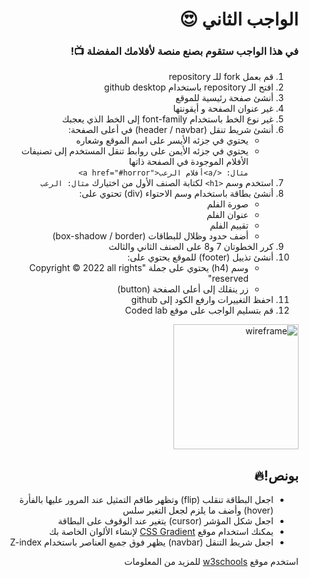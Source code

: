 <div dir=rtl> 

  <h1> الواجب الثاني 😍 </h1>
  <h3>في هذا الواجب ستقوم بصنع منصة لأفلامك المفضلة 📺!</h3>
 
1) قم بعمل fork للـ repository
2) افتح الـ repository باستخدام github desktop
3) أنشئ صفحة رئيسية للموقع
4) غير عنوان الصفحة و أيقونتها
5) غير نوع الخط باستخدام font-family إلى الخط الذي يعجبك
6) أنشئ شريط تنقل (header / navbar) في أعلى الصفحة: 
    - يحتوي في جزئه الأيسر على اسم الموقع وشعاره
    - يحتوي في جزئه الأيمن على روابط تنقل المستخدم إلى تصنيفات الأفلام الموجودة في الصفحة ذاتها
  <br> ` مثال: </a>أفلام الرعب<"a href="#horror> `
7) استخدم وسم `<h1>` لكتابة الصنف الأول من اختيارك `مثال: الرعب`
8) أنشئ بطاقة باستخدام وسم الاحتواء (div) تحتوي على:
    - صورة الفلم
    - عنوان الفلم
    - تقييم الفلم
    - أضف حدود وظلال للبطاقات (box-shadow / border)
 9) كرر الخطوتان 7 و8 على الصنف الثاني والثالث
10) أنشئ تذييل (footer)  للموقع يحتوي على: <br> 
    - وسم (h4) يحتوي على جملة "Copyright © 2022 all rights reserved"
    - زر ينقلك إلى أعلى الصفحة (button)
11) احفظ التغييرات وارفع الكود إلى github
12) قم بتسليم الواجب على موقع Coded lab
<img src="./wireframe.png" alt="wireframe" width="200"/>

## بونص!🔥

* اجعل البطاقة تنقلب (flip) وتظهر طاقم التمثيل عند المرور عليها بالفأرة (hover) وأضف ما يلزم لجعل التغير سلس
* اجعل شكل المؤشر (cursor) يتغير عند الوقوف على البطاقة
* يمكنك استخدام موقع <a href="https://cssgradient.io/">CSS Gradient</a> لإنشاء الألوان الخاصة بك
* اجعل شريط التنقل (navbar) يظهر فوق جميع العناصر باستخدام Z-index 

استخدم موقع <a href="https://www.w3schools.com/">w3schools</a> للمزيد من المعلومات
</div>
